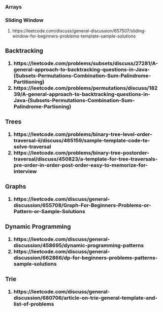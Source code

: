 <h3>Arrays</h3>

<h3>Sliding Window</h3>
  <ol>
    <li>https://leetcode.com/discuss/general-discussion/657507/sliding-window-for-beginners-problems-template-sample-solutions</li>
  </ol>
  
<h3><Strings</h3>


<h3>Backtracking</h3>
  <ol>
    <li>https://leetcode.com/problems/subsets/discuss/27281/A-general-approach-to-backtracking-questions-in-Java-(Subsets-Permutations-Combination-Sum-Palindrome-Partitioning)</li>
    <li>https://leetcode.com/problems/permutations/discuss/18239/A-general-approach-to-backtracking-questions-in-Java-(Subsets-Permutations-Combination-Sum-Palindrome-Partioning)</li>
  </ol>


<h3>Trees</h3>
  <ol>
    <li>https://leetcode.com/problems/binary-tree-level-order-traversal-ii/discuss/465159/sample-template-code-to-solve-traversal</li>
    <li>https://leetcode.com/problems/binary-tree-postorder-traversal/discuss/450823/a-template-for-tree-traversals-pre-order-in-order-post-order-easy-to-memorize-for-interview</li>
  </ol>
  
<h3>Graphs</h3>
  <ol>
    <li>https://leetcode.com/discuss/general-discussion/655708/Graph-For-Beginners-Problems-or-Pattern-or-Sample-Solutions</li>
  </ol>


<h3>Dynamic Programming</h3>
  <ol>
    <li>https://leetcode.com/discuss/general-discussion/458695/dynamic-programming-patterns</li>
    <li>https://leetcode.com/discuss/general-discussion/662866/dp-for-beginners-problems-patterns-sample-solutions</li>
  </ol>
  
  
<h3>Trie</h3>
  <ol>
    <li>https://leetcode.com/discuss/general-discussion/680706/article-on-trie-general-template-and-list-of-problems</li>
  </ol>
